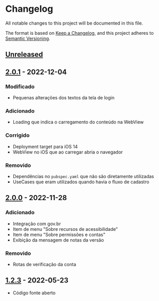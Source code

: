 # Changelog
All notable changes to this project will be documented in this file.

The format is based on [Keep a Changelog](https://keepachangelog.com/en/1.0.0/),
and this project adheres to [Semantic Versioning](https://semver.org/spec/v2.0.0.html).

## [Unreleased]

## [2.0.1] - 2022-12-04

### Modificado
- Pequenas alterações dos textos da tela de login

### Adicionado
- Loading que indica o carregamento do conteúdo na WebView

### Corrigido
- Deployment target para iOS 14
- WebView no iOS que ao carregar abria o navegador

### Removido
- Dependências no `pubspec.yaml` que não são diretamente utilizadas
- UseCases que eram utilizados quando havia o fluxo de cadastro

## [2.0.0] - 2022-11-28

### Adicionado
- Integração com gov.br
- Item de menu "Sobre recursos de acessibilidade"
- Item de menu "Sobre permissões e contas"
- Exibição da mensagem de notas da versão

### Removido
- Rotas de verificação da conta

## [1.2.3] - 2022-05-23

- Código fonte aberto

[Unreleased]: https://github.com/AppCivico/lgpdjus-flutter/compare/v2.0.1...HEAD
[2.0.1]: https://github.com/AppCivico/lgpdjus-flutter/compare/v2.0.0...v2.0.1
[2.0.0]: https://github.com/AppCivico/lgpdjus-flutter/compare/v1.2.3...v2.0.0
[1.2.3]: https://github.com/AppCivico/lgpdjus-flutter/releases/tag/v1.2.3
